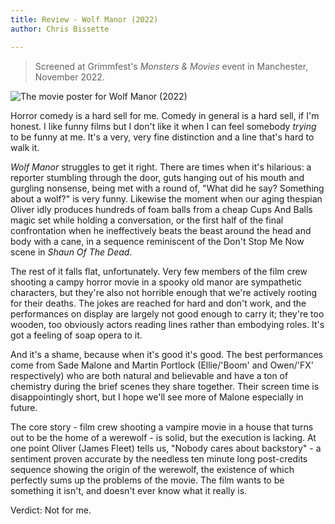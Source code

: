 ```yaml
---
title: Review - Wolf Manor (2022)
author: Chris Bissette

---
```


> Screened at Grimmfest's _Monsters & Movies_ event in Manchester, November 2022.

![The movie poster for Wolf Manor (2022)](/images/_WolfManor.jpg)

Horror comedy is a hard sell for me. Comedy in general is a hard sell, if I'm honest.
I like funny films but I don't like it when I can feel somebody _trying_ to be funny at me.
It's a very, very fine distinction and a line that's hard to walk it.

_Wolf Manor_ struggles to get it right. There are times when it's hilarious: a reporter stumbling
through the door, guts hanging out of his mouth and gurgling nonsense, being met with a round of,
"What did he say? Something about a wolf?" is very funny. Likewise the moment when our aging
thespian Oliver idly produces hundreds of foam balls from a cheap Cups And Balls magic set while
holding a conversation, or the first half of the final confrontation when he ineffectively beats the
beast around the head and body with a cane, in a sequence reminiscent of the Don't Stop Me Now scene in
_Shaun Of The Dead_.

The rest of it falls flat, unfortunately. Very few members of the film crew shooting a campy horror movie
in a spooky old manor are sympathetic characters, but they're also not horrible enough that we're actively
rooting for their deaths. The jokes are reached for hard and don't work, and the performances on display
are largely not good enough to carry it; they're too wooden, too obviously actors reading lines rather
than embodying roles. It's got a feeling of soap opera to it.

And it's a shame, because when it's good it's good. The best performances come from Sade Malone and
Martin Portlock (Ellie/'Boom' and Owen/'FX' respectively) who are both natural and believable and have
a ton of chemistry during the brief scenes they share together. Their screen time is disappointingly
short, but I hope we'll see more of Malone especially in future.

The core story - film crew shooting a vampire movie in a house that turns out to be the home of a
werewolf - is solid, but the execution is lacking. At one point Oliver (James Fleet) tells us,
"Nobody cares about backstory" - a sentiment proven accurate by the needless ten minute long
post-credits sequence showing the origin of the werewolf, the existence of which perfectly sums up
the problems of the movie. The film wants to be something it isn't, and doesn't ever know what it
really is.

Verdict: Not for me.
